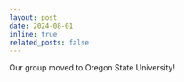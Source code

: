 ```yaml
---
layout: post
date: 2024-08-01
inline: true
related_posts: false
---
```


Our group moved to Oregon State University!
